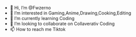 - 👋 Hi, I’m @Fwzerno
- 👀 I’m interested in Gaming,Anime,Drawing,Cooking,Editing
- 🌱 I’m currently learning Coding
- 💞️ I’m looking to collaborate on Collaverativ Coding
- 📫 How to reach me Tiktok 

<!---
Fwzerno/Fwzerno is a ✨ special ✨ repository because its `README.md` (this file) appears on your GitHub profile.
You can click the Preview link to take a look at your changes.
--->
